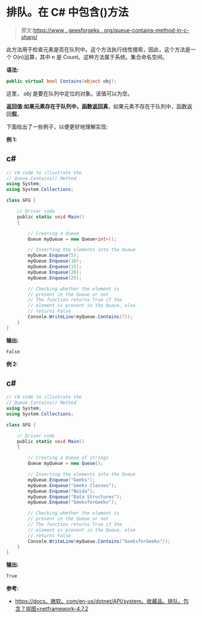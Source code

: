 # 排队。在 C# 中包含()方法

> 原文:[https://www . geesforgeks . org/queue-contains-method-in-c-sharp/](https://www.geeksforgeeks.org/queue-contains-method-in-c-sharp/)

此方法用于检查元素是否在队列中。这个方法执行线性搜索，因此，这个方法是一个 O(n)运算，其中 n 是 Count。这种方法属于系统。集合命名空间。

**语法:**

```cs
public virtual bool Contains(object obj);
```

这里， *obj* 是要在队列中定位的对象。该值可以为空。

**返回值:**如果元素存在于队列中，函数返回**真**，如果元素不存在于队列中，函数返回**假**。

下面给出了一些例子，以便更好地理解实现:

**例 1:**

## c#

```cs
// C# code to illustrate the
// Queue.Contains() Method
using System;
using System.Collections;

class GFG {

    // Driver code
    public static void Main()
    {

        // Creating a Queue
        Queue myQueue = new Queue<int>();

        // Inserting the elements into the Queue
        myQueue.Enqueue(5);
        myQueue.Enqueue(10);
        myQueue.Enqueue(15);
        myQueue.Enqueue(20);
        myQueue.Enqueue(25);

        // Checking whether the element is
        // present in the Queue or not
        // The function returns True if the
        // element is present in the Queue, else
        // returns False
        Console.WriteLine(myQueue.Contains(7));
    }
}
```

**输出:**

```cs
False
```

**例 2:**

## c#

```cs
// C# code to illustrate the
// Queue.Contains() Method
using System;
using System.Collections;

class GFG {

    // Driver code
    public static void Main()
    {

        // Creating a Queue of strings
        Queue myQueue = new Queue();

        // Inserting the elements into the Queue
        myQueue.Enqueue("Geeks");
        myQueue.Enqueue("Geeks Classes");
        myQueue.Enqueue("Noida");
        myQueue.Enqueue("Data Structures");
        myQueue.Enqueue("GeeksforGeeks");

        // Checking whether the element is
        // present in the Queue or not
        // The function returns True if the
        // element is present in the Queue, else
        // returns False
        Console.WriteLine(myQueue.Contains("GeeksforGeeks"));
    }
}
```

**输出:**

```cs
True
```

**参考:**

*   [https://docs。微软。com/en-us/dotnet/API/system。收藏品。排队。包含？视图=netframework-4.7.2](https://docs.microsoft.com/en-us/dotnet/api/system.collections.queue.contains?view=netframework-4.7.2)